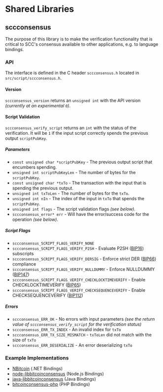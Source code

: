 Shared Libraries
================

## sccconsensus

The purpose of this library is to make the verification functionality that is critical to SCC's consensus available to other applications, e.g. to language bindings.

### API

The interface is defined in the C header `sccconsensus.h` located in  `src/script/sccconsensus.h`.

#### Version

`sccconsensus_version` returns an `unsigned int` with the API version *(currently at an experimental `0`)*.

#### Script Validation

`sccconsensus_verify_script` returns an `int` with the status of the verification. It will be `1` if the input script correctly spends the previous output `scriptPubKey`.

##### Parameters
- `const unsigned char *scriptPubKey` - The previous output script that encumbers spending.
- `unsigned int scriptPubKeyLen` - The number of bytes for the `scriptPubKey`.
- `const unsigned char *txTo` - The transaction with the input that is spending the previous output.
- `unsigned int txToLen` - The number of bytes for the `txTo`.
- `unsigned int nIn` - The index of the input in `txTo` that spends the `scriptPubKey`.
- `unsigned int flags` - The script validation flags *(see below)*.
- `sccconsensus_error* err` - Will have the error/success code for the operation *(see below)*.

##### Script Flags
- `sccconsensus_SCRIPT_FLAGS_VERIFY_NONE`
- `sccconsensus_SCRIPT_FLAGS_VERIFY_P2SH` - Evaluate P2SH ([BIP16](https://github.com/bitcoin/bips/blob/master/bip-0016.mediawiki)) subscripts
- `sccconsensus_SCRIPT_FLAGS_VERIFY_DERSIG` - Enforce strict DER ([BIP66](https://github.com/bitcoin/bips/blob/master/bip-0066.mediawiki)) compliance
- `sccconsensus_SCRIPT_FLAGS_VERIFY_NULLDUMMY` - Enforce NULLDUMMY ([BIP147](https://github.com/bitcoin/bips/blob/master/bip-0147.mediawiki))
- `sccconsensus_SCRIPT_FLAGS_VERIFY_CHECKLOCKTIMEVERIFY` - Enable CHECKLOCKTIMEVERIFY ([BIP65](https://github.com/bitcoin/bips/blob/master/bip-0065.mediawiki))
- `sccconsensus_SCRIPT_FLAGS_VERIFY_CHECKSEQUENCEVERIFY` - Enable CHECKSEQUENCEVERIFY ([BIP112](https://github.com/bitcoin/bips/blob/master/bip-0112.mediawiki))

##### Errors
- `sccconsensus_ERR_OK` - No errors with input parameters *(see the return value of `sccconsensus_verify_script` for the verification status)*
- `sccconsensus_ERR_TX_INDEX` - An invalid index for `txTo`
- `sccconsensus_ERR_TX_SIZE_MISMATCH` - `txToLen` did not match with the size of `txTo`
- `sccconsensus_ERR_DESERIALIZE` - An error deserializing `txTo`

### Example Implementations
- [NBitcoin](https://github.com/NicolasDorier/NBitcoin/blob/master/NBitcoin/Script.cs#L814) (.NET Bindings)
- [node-libbitcoinconsensus](https://github.com/bitpay/node-libbitcoinconsensus) (Node.js Bindings)
- [java-libbitcoinconsensus](https://github.com/dexX7/java-libbitcoinconsensus) (Java Bindings)
- [bitcoinconsensus-php](https://github.com/Bit-Wasp/bitcoinconsensus-php) (PHP Bindings)
